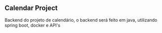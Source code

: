 ## Calendar Project
Backend do projeto de calendário, o backend será feito em java, utilizando spring boot, docker e API's